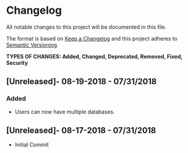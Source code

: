 # Changelog

All notable changes to this project will be documented in this file.

The format is based on [Keep a Changelog](http://keepachangelog.com/en/1.0.0/)
and this project adheres to [Semantic Versioning](http://semver.org/spec/v2.0.0.html).

**TYPES OF CHANGES: Added, Changed, Deprecated, Removed, Fixed, Security**

## [Unreleased]- 08-19-2018 - 07/31/2018

### Added

- Users can now have multiple databases.

## [Unreleased]- 08-17-2018 - 07/31/2018

- Initial Commit
